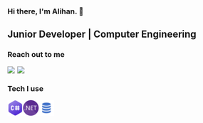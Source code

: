 
### Hi there, I'm Alihan. :wave:


## Junior Developer | Computer Engineering

### Reach out to me



[<img width="22" align="left" src="https://unpkg.com/simple-icons@v6/icons/linkedin.svg"/>][linkedln]



[<img width="22" align="left" src="https://unpkg.com/simple-icons@v6/icons/stackoverflow.svg"/>][stackoverflow]


<br />


### Tech I use
<img align="left" src="https://raw.githubusercontent.com/github/explore/80688e429a7d4ef2fca1e82350fe8e3517d3494d/topics/csharp/csharp.png" width="35" height="35" margin-left:10>

<img align="left" src="https://raw.githubusercontent.com/github/explore/80688e429a7d4ef2fca1e82350fe8e3517d3494d/topics/dotnet/dotnet.png" width="35" height="35" margin-left:10>

<img align="left" src="https://raw.githubusercontent.com/github/explore/80688e429a7d4ef2fca1e82350fe8e3517d3494d/topics/sql/sql.png" width="35" height="35" margin-left:50>

[linkedln]:https://www.linkedin.com/in/alihan-kuru-231021177/
[stackoverflow]:https://stackoverflow.com/users/15464747/alihan-kuru


